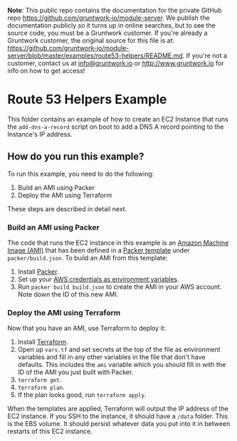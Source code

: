 **Note**: This public repo contains the documentation for the private GitHub repo <https://github.com/gruntwork-io/module-server>.
We publish the documentation publicly so it turns up in online searches, but to see the source code, you must be a Gruntwork customer.
If you're already a Gruntwork customer, the original source for this file is at: <https://github.com/gruntwork-io/module-server/blob/master/examples/route53-helpers/README.md>.
If you're not a customer, contact us at <info@gruntwork.io> or <http://www.gruntwork.io> for info on how to get access!

# Route 53 Helpers Example

This folder contains an example of how to create an EC2 Instance that runs the `add-dns-a-record` script on boot to add
a DNS A record pointing to the Instance's IP address.

## How do you run this example?

To run this example, you need to do the following:

1. Build an AMI using Packer
1. Deploy the AMI using Terraform

These steps are described in detail next.

### Build an AMI using Packer

The code that runs the EC2 instance in this example is an [Amazon Machine Image
(AMI)](http://docs.aws.amazon.com/AWSEC2/latest/UserGuide/AMIs.html) that has been defined in a [Packer
template](https://www.packer.io/) under `packer/build.json`. To build an AMI from this template:

1. Install [Packer](https://www.packer.io/).
1. Set up your [AWS credentials as environment variables](https://www.packer.io/docs/builders/amazon.html).
1. Run `packer build build.json` to create the AMI in your AWS account. Note down the ID of this new AMI.

### Deploy the AMI using Terraform

Now that you have an AMI, use Terraform to deploy it:

1. Install [Terraform](https://www.terraform.io/).
1. Open up `vars.tf` and set secrets at the top of the file as environment variables and fill in any other variables in
   the file that don't have defaults. This includes the `ami` variable which you should fill in with the ID of the
   AMI you just built with Packer.
1. `terraform get`.
1. `terraform plan`.
1. If the plan looks good, run `terraform apply`.

When the templates are applied, Terraform will output the IP address of the EC2 instance. If you SSH to the instance,
it should have a `/data` folder. This is the EBS volume. It should persist whatever data you put into it in between
restarts of this EC2 instance.
